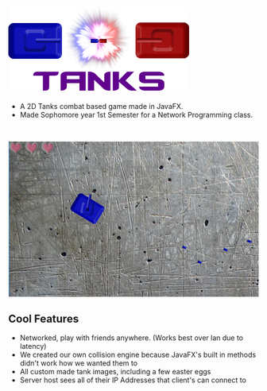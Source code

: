 ![alt text](https://github.com/ImmaBird/Tanks/blob/master/Photoshop/Title.png)</br>
---------------------------------
* A 2D Tanks combat based game made in JavaFX.</br>
* Made Sophomore year 1st Semester for a Network Programming class.</br>
</br>

![alt text](https://github.com/ImmaBird/Tanks/blob/master/Code%20Screenshots/tanks%20screenshot.PNG)

## Cool Features
* Networked, play with friends anywhere. (Works best over lan due to latency)
* We created our own collision engine because JavaFX's built in methods didn't work how we wanted them to
* All custom made tank images, including a few easter eggs
* Server host sees all of their IP Addresses that client's can connect to

